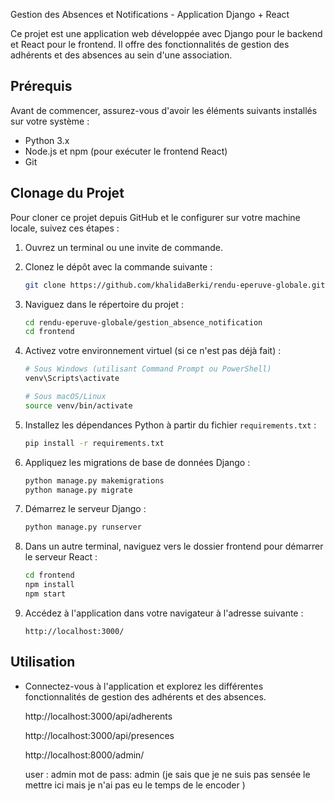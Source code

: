  Gestion des Absences et Notifications - Application Django + React

Ce projet est une application web développée avec Django pour le backend et React pour le frontend. Il offre des fonctionnalités de gestion des adhérents et des absences au sein d'une association.

## Prérequis

Avant de commencer, assurez-vous d'avoir les éléments suivants installés sur votre système :
- Python 3.x
- Node.js et npm (pour exécuter le frontend React)
- Git

## Clonage du Projet

Pour cloner ce projet depuis GitHub et le configurer sur votre machine locale, suivez ces étapes :

1. Ouvrez un terminal ou une invite de commande.

2. Clonez le dépôt avec la commande suivante :
   ```bash
   git clone https://github.com/khalidaBerki/rendu-eperuve-globale.git
   ```

3. Naviguez dans le répertoire du projet :
   ```bash
   cd rendu-eperuve-globale/gestion_absence_notification
   cd frontend
   ```

4. Activez votre environnement virtuel (si ce n'est pas déjà fait) :
   ```bash
   # Sous Windows (utilisant Command Prompt ou PowerShell)
   venv\Scripts\activate

   # Sous macOS/Linux
   source venv/bin/activate
   ```

5. Installez les dépendances Python à partir du fichier `requirements.txt` :
   ```bash
   pip install -r requirements.txt
   ```

6. Appliquez les migrations de base de données Django :
   ```bash
   python manage.py makemigrations
   python manage.py migrate
   ```

7. Démarrez le serveur Django :
   ```bash
   python manage.py runserver
   ```

8. Dans un autre terminal, naviguez vers le dossier frontend pour démarrer le serveur React :
   ```bash
   cd frontend
   npm install
   npm start
   ```

9. Accédez à l'application dans votre navigateur à l'adresse suivante :
   ```plaintext
   http://localhost:3000/
   ```

## Utilisation

- Connectez-vous à l'application et explorez les différentes fonctionnalités de gestion des adhérents et des absences.

  http://localhost:3000/api/adherents

  http://localhost:3000/api/presences

  http://localhost:8000/admin/

   user : admin mot de pass: admin (je sais que je ne suis pas sensée le mettre ici mais je n'ai pas eu le temps de le encoder ) 


